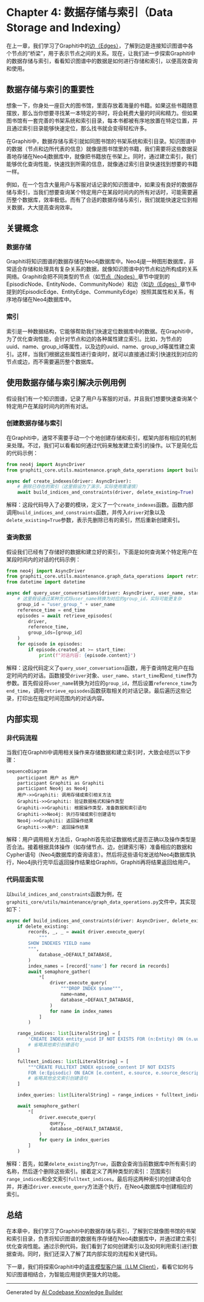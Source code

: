 # Chapter 4: 数据存储与索引（Data Storage and Indexing）

在上一章，我们学习了Graphiti中的[边（Edges）](03_边_edges__.md)，了解到边是连接知识图谱中各个节点的“桥梁”，用于表示节点之间的关系。现在，让我们进一步探索Graphiti中的数据存储与索引，看看知识图谱中的数据是如何进行存储和索引，以便高效查询和使用。

## 数据存储与索引的重要性
想象一下，你身处一座巨大的图书馆，里面存放着海量的书籍。如果这些书籍随意摆放，那么当你想要寻找某一本特定的书时，将会耗费大量的时间和精力。但如果图书馆有一套完善的书架系统和索引目录，每本书都被有序地放置在特定位置，并且通过索引目录能够快速定位，那么找书就会变得轻松许多。

在Graphiti中，数据存储与索引就如同图书馆的书架系统和索引目录。知识图谱中的数据（节点和边所代表的信息）就像是图书馆里的书籍，我们需要将这些数据妥善地存储在Neo4j数据库中，就像把书籍放在书架上。同时，通过建立索引，我们能够优化查询性能，快速找到所需的信息，就像通过索引目录快速找到想要的书籍一样。

例如，在一个包含大量用户与客服对话记录的知识图谱中，如果没有良好的数据存储与索引，当我们想要查询某个特定用户在某段时间内的所有对话时，可能需要遍历整个数据库，效率极低。而有了合适的数据存储与索引，我们就能快速定位到相关数据，大大提高查询效率。

## 关键概念
### 数据存储
Graphiti将知识图谱的数据存储在Neo4j数据库中。Neo4j是一种图形数据库，非常适合存储和处理具有复杂关系的数据，就像知识图谱中的节点和边所构成的关系网络。Graphiti会把不同类型的节点（如[节点（Nodes）](02_节点_nodes__.md)章节中提到的EpisodicNode、EntityNode、CommunityNode）和边（如[边（Edges）](03_边_edges__.md)章节中提到的EpisodicEdge、EntityEdge、CommunityEdge）按照其属性和关系，有序地存储在Neo4j数据库中。

### 索引
索引是一种数据结构，它能够帮助我们快速定位数据库中的数据。在Graphiti中，为了优化查询性能，会针对节点和边的各种属性建立索引。比如，为节点的uuid、name、group_id等属性，以及边的uuid、name、group_id等属性建立索引。这样，当我们根据这些属性进行查询时，就可以直接通过索引快速找到对应的节点或边，而不需要遍历整个数据库。

## 使用数据存储与索引解决示例用例
假设我们有一个知识图谱，记录了用户与客服的对话，并且我们想要快速查询某个特定用户在某段时间内的所有对话。

### 创建数据存储与索引
在Graphiti中，通常不需要手动一个个地创建存储和索引，框架内部有相应的机制来处理。不过，我们可以看看如何通过代码来触发建立索引的操作。以下是简化后的代码示例：

```python
from neo4j import AsyncDriver
from graphiti_core.utils.maintenance.graph_data_operations import build_indices_and_constraints

async def create_indexes(driver: AsyncDriver):
    # 删除已存在的索引（这里假设为了演示，实际使用需谨慎）
    await build_indices_and_constraints(driver, delete_existing=True)
```

解释：这段代码导入了必要的模块，定义了一个`create_indexes`函数。函数内部调用`build_indices_and_constraints`函数，并传入`driver`对象以及`delete_existing=True`参数，表示先删除已有的索引，然后重新创建索引。

### 查询数据
假设我们已经有了存储好的数据和建立好的索引，下面是如何查询某个特定用户在某段时间内的对话的代码示例：

```python
from neo4j import AsyncDriver
from graphiti_core.utils.maintenance.graph_data_operations import retrieve_episodes
from datetime import datetime

async def query_user_conversations(driver: AsyncDriver, user_name, start_time, end_time):
    # 这里假设通过某种方式将user_name转换为对应的group_id，实际可能更复杂
    group_id = "user_group_" + user_name
    reference_time = end_time
    episodes = await retrieve_episodes(
        driver,
        reference_time,
        group_ids=[group_id]
    )
    for episode in episodes:
        if episode.created_at >= start_time:
            print(f"对话内容: {episode.content}")
```

解释：这段代码定义了`query_user_conversations`函数，用于查询特定用户在指定时间内的对话。函数接受`driver`对象、`user_name`、`start_time`和`end_time`作为参数。首先假设将`user_name`转换为对应的`group_id`，然后设置`reference_time`为`end_time`，调用`retrieve_episodes`函数获取相关的对话记录。最后遍历这些记录，打印出在指定时间范围内的对话内容。

## 内部实现
### 非代码流程
当我们在Graphiti中调用相关操作来存储数据和建立索引时，大致会经历以下步骤：
```mermaid
sequenceDiagram
    participant 用户 as 用户
    participant Graphiti as Graphiti
    participant Neo4j as Neo4j
    用户->>Graphiti: 调用存储或索引相关方法
    Graphiti->>Graphiti: 验证数据格式和操作类型
    Graphiti->>Graphiti: 根据操作类型，准备数据和索引语句
    Graphiti->>Neo4j: 执行存储或索引创建语句
    Neo4j->>Graphiti: 返回操作结果
    Graphiti->>用户: 返回操作结果
```
解释：用户调用相关方法后，Graphiti首先验证数据格式是否正确以及操作类型是否合法。接着根据具体操作（如存储节点、边，创建索引等）准备相应的数据和Cypher语句（Neo4j数据库的查询语言）。然后将这些语句发送给Neo4j数据库执行，Neo4j执行完毕后返回操作结果给Graphiti，Graphiti再将结果返回给用户。

### 代码层面实现
以`build_indices_and_constraints`函数为例，在`graphiti_core/utils/maintenance/graph_data_operations.py`文件中，其实现如下：

```python
async def build_indices_and_constraints(driver: AsyncDriver, delete_existing: bool = False):
    if delete_existing:
        records, _, _ = await driver.execute_query(
            """
        SHOW INDEXES YIELD name
        """,
            database_=DEFAULT_DATABASE,
        )
        index_names = [record['name'] for record in records]
        await semaphore_gather(
            *[
                driver.execute_query(
                    """DROP INDEX $name""",
                    name=name,
                    database_=DEFAULT_DATABASE,
                )
                for name in index_names
            ]
        )

    range_indices: list[LiteralString] = [
        'CREATE INDEX entity_uuid IF NOT EXISTS FOR (n:Entity) ON (n.uuid)',
        # 省略其他索引创建语句
    ]

    fulltext_indices: list[LiteralString] = [
        """CREATE FULLTEXT INDEX episode_content IF NOT EXISTS 
        FOR (e:Episodic) ON EACH [e.content, e.source, e.source_description, e.group_id]""",
        # 省略其他全文索引创建语句
    ]

    index_queries: list[LiteralString] = range_indices + fulltext_indices

    await semaphore_gather(
        *[
            driver.execute_query(
                query,
                database_=DEFAULT_DATABASE,
            )
            for query in index_queries
        ]
    )
```
解释：首先，如果`delete_existing`为`True`，函数会查询当前数据库中所有索引的名称，然后逐个删除这些索引。接着定义了两种类型的索引：范围索引`range_indices`和全文索引`fulltext_indices`。最后将这两种索引的创建语句合并，并通过`driver.execute_query`方法逐个执行，在Neo4j数据库中创建相应的索引。

## 总结
在本章中，我们学习了Graphiti中的数据存储与索引，了解到它就像图书馆的书架和索引目录，负责将知识图谱的数据有序存储在Neo4j数据库中，并通过建立索引优化查询性能。通过示例代码，我们看到了如何创建索引以及如何利用索引进行数据查询。同时，我们还深入了解了其内部实现的流程和关键代码。

下一章，我们将探索Graphiti中的[语言模型客户端（LLM Client）](05_语言模型客户端_llm_client__.md)，看看它如何与知识图谱相结合，为智能应用提供更强大的功能。 

---

Generated by [AI Codebase Knowledge Builder](https://github.com/The-Pocket/Tutorial-Codebase-Knowledge)
